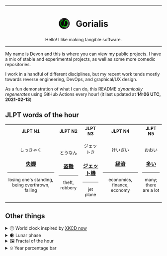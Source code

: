 ***

<h1 align="center">
<sub>
    <img src="readme/resources/avatar.png" height="36">
</sub>
&nbsp;
Gorialis
</h1>
<p align="center">
Hello! I like making tangible software.
</p>

***

My name is Devon and this is where you can view my public projects. I have a mix of stable and experimental projects, as well as some more comedic repositories.

I work in a handful of different disciplines, but my recent work tends mostly towards reverse engineering, DevOps, and graphical/UX design.

As a fun demonstration of what I can do, this README *dynamically regenerates* using GitHub Actions every hour! (it last updated at **14:06 UTC, 2021-02-13**)

<h2>JLPT words of the hour</h2>
<table>
    <tr>
        <th>JLPT N1</th>
        <th>JLPT N2</th>
        <th>JLPT N3</th>
        <th>JLPT N4</th>
        <th>JLPT N5</th>
    </tr>
    <tr>
        <td>
            <p align="center">しっきゃく</p>
            <h3 align="center"><b><a href="https://jisho.org/search/%E5%A4%B1%E8%84%9A">失脚</a></b></h3>
            <hr>
            <p align="center">losing one's standing,<wbr> being overthrown,<wbr> falling</p>
        </td>
        <td>
            <p align="center">とうなん</p>
            <h3 align="center"><b><a href="https://jisho.org/search/%E7%9B%97%E9%9B%A3">盗難</a></b></h3>
            <hr>
            <p align="center">theft,<wbr> robbery</p>
        </td>
        <td>
            <p align="center">ジェットき</p>
            <h3 align="center"><b><a href="https://jisho.org/search/%E3%82%B8%E3%82%A7%E3%83%83%E3%83%88%E6%A9%9F">ジェット機</a></b></h3>
            <hr>
            <p align="center">jet plane</p>
        </td>
        <td>
            <p align="center">けいざい</p>
            <h3 align="center"><b><a href="https://jisho.org/search/%E7%B5%8C%E6%B8%88">経済</a></b></h3>
            <hr>
            <p align="center">economics,<wbr> finance,<wbr> economy</p>
        </td>
        <td>
            <p align="center">おおい</p>
            <h3 align="center"><b><a href="https://jisho.org/search/%E5%A4%9A%E3%81%84">多い</a></b></h3>
            <hr>
            <p align="center">many;<br> there are a lot</p>
        </td>
    </tr>
</table>

<h2>Other things</h2>
<details>
<summary>🕑  World clock inspired by <a href="https://xkcd.com/now">XKCD now</a></summary>

> <img src="generated/now.png" width="512">

</details>
<details>
<summary>🌒 Lunar phase</summary>

The moon is approximately 8.30% through its phase (Waxing Crescent).

</details>
<details>
<summary>&#x1f5bc; Fractal of the hour</summary>

> <img src="generated/fractal.png" width="512">

</details>
<details>
<summary>&#x23f2; Year percentage bar</summary>
<pre><code>2021 [██▁▁▁▁▁▁▁▁▁▁▁▁▁▁▁▁▁▁] 11.94%</code></pre>
</details>
